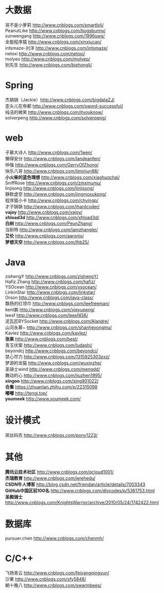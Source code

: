# 大数据
哥不是小萝莉 http://www.cnblogs.com/smartloli/ <br>
PeanutLike http://www.cnblogs.com/bugsbunny/ <br>
sunwengang http://www.cnblogs.com/1996swg/ <br>
全能程序猿 http://www.cnblogs.com/xinxiucan/ <br>
intsmaze-刘洋 http://www.cnblogs.com/intsmaze/ <br>
netoxi http://www.cnblogs.com/netoxi/ <br>
molyeo http://www.cnblogs.com/molyeo/ <br>
别先生 http://www.cnblogs.com/biehongli/ <br>



# Spring
杰锅锅（Jackie）http://www.cnblogs.com/bigdataZJ/ <br>
歪头儿在帝都 http://www.cnblogs.com/sword-successful/ <br>
纯洁的微笑 http://www.cnblogs.com/ityouknow/ <br>
solverpeng http://www.cnblogs.com/solverpeng/ <br>


# web
子慕大诗人 http://www.cnblogs.com/1wen/ <br>
懒得安分 http://www.cnblogs.com/landeanfen/ <br>
仲强 http://www.cnblogs.com/GerryOfZhong/ <br>
快乐八哥 http://www.cnblogs.com/liminjun88/ <br>
**小火柴的蓝色理想** http://www.cnblogs.com/xiaohuochai/ <br>
SniffRose http://www.cnblogs.com/zmxmumu/ <br>
linjisong http://www.cnblogs.com/linjisong/ <br>
静默虚空 http://www.cnblogs.com/jingmoxukong/ <br>
程序猿小卡 http://www.cnblogs.com/chyingp/ <br>
才子锅锅 http://www.cnblogs.com/ihardcoder/ <br>
**vajoy** http://www.cnblogs.com/vajoy/ <br>
**xhload3d** http://www.cnblogs.com/xhload3d/ <br>
**白树** http://www.cnblogs.com/PeunZhang/ <br>
当耐特 http://www.cnblogs.com/iamzhanglei/ <br>
**艾伦** http://www.cnblogs.com/aaronjs/ <br>
**梦想天空** http://www.cnblogs.com/lhb25/ 



# Java
zishengY http://www.cnblogs.com/zishengY/ <br>
Hafiz.Zhang http://www.cnblogs.com/hafiz/ <br>
YSOcean http://www.cnblogs.com/ysocean/ <br>
LinkinStar http://www.cnblogs.com/linkstar/ <br>
Orson http://www.cnblogs.com/java-class/ <br>
飘扬的红领巾 http://www.cnblogs.com/leefreeman/ <br>
kent鹏 http://www.cnblogs.com/xieyupeng/ <br>
leesf http://www.cnblogs.com/leesf456/ <br>
泥瓦匠BYSocket http://www.cnblogs.com/Alandre/ <br>
山河永慕~ http://www.cnblogs.com/shanheyongmu/ <br>
Kavlez http://www.cnblogs.com/kavlez/ <br>
**张果** http://www.cnblogs.com/best/ <br>
青玉伏案 http://www.cnblogs.com/ludashi/ <br>
beyondcj http://www.cnblogs.com/beyondcj/ <br>
禁心尽力 http://www.cnblogs.com/1315925303zxz/ <br>
梦游的龙猫 http://www.cnblogs.com/wuxinzhe/ <br>
圣骑士wind http://www.cnblogs.com/mengdd/ <br>
舞动的心 http://www.cnblogs.com/liuzhen1995/ <br>
**xingoo** http://www.cnblogs.com/xing901022/ <br>
**合集** https://zhuanlan.zhihu.com/p/22315098 <br>
**嘟嘟** http://tengj.top/ <br>
**youmeek** http://www.youmeek.com/



# 设计模式
屌丝码农 http://www.cnblogs.com/pony1223/


# 其他
**腾讯云技术社区** http://www.cnblogs.com/qcloud1001/ <br>
**杰瑞教育** http://www.cnblogs.com/jerehedu/ <br>
**CSDN牛人博客** http://blog.csdn.net/friendan/article/details/7003343 <br>
**GitHub中国区前100名** http://www.cnblogs.com/diycodes/p/5361753.html <br>
**圣殿骑士** http://www.cnblogs.com/KnightsWarrior/archive/2010/05/24/1742422.html

# 数据库
pursuer.chen http://www.cnblogs.com/chenmh/

# C/C++
飞扬青云 http://www.cnblogs.com/feiyangqingyun/ <br>
沙果 http://www.cnblogs.com/sfy5848/ <br>
朝十晚八 http://www.cnblogs.com/swarmbees/
